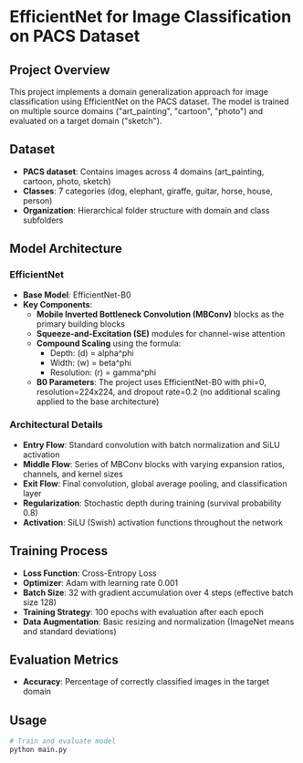 # EfficientNet for Image Classification on PACS Dataset

## Project Overview
This project implements a domain generalization approach for image classification using EfficientNet on the PACS dataset. The model is trained on multiple source domains ("art_painting", "cartoon", "photo") and evaluated on a target domain ("sketch").

## Dataset
- **PACS dataset**: Contains images across 4 domains (art_painting, cartoon, photo, sketch)
- **Classes**: 7 categories (dog, elephant, giraffe, guitar, horse, house, person)
- **Organization**: Hierarchical folder structure with domain and class subfolders

## Model Architecture

### EfficientNet
- **Base Model**: EfficientNet-B0
- **Key Components**:
  - **Mobile Inverted Bottleneck Convolution (MBConv)** blocks as the primary building blocks
  - **Squeeze-and-Excitation (SE)** modules for channel-wise attention
  - **Compound Scaling** using the formula:
    - Depth: (d) = alpha^phi
    - Width: (w) = beta^phi
    - Resolution: (r) = gamma^phi
  - **B0 Parameters**: The project uses EfficientNet-B0 with phi=0, resolution=224x224, and dropout rate=0.2 (no additional scaling applied to the base architecture)

### Architectural Details
- **Entry Flow**: Standard convolution with batch normalization and SiLU activation
- **Middle Flow**: Series of MBConv blocks with varying expansion ratios, channels, and kernel sizes
- **Exit Flow**: Final convolution, global average pooling, and classification layer
- **Regularization**: Stochastic depth during training (survival probability 0.8)
- **Activation**: SiLU (Swish) activation functions throughout the network

## Training Process
- **Loss Function**: Cross-Entropy Loss
- **Optimizer**: Adam with learning rate 0.001
- **Batch Size**: 32 with gradient accumulation over 4 steps (effective batch size 128)
- **Training Strategy**: 100 epochs with evaluation after each epoch
- **Data Augmentation**: Basic resizing and normalization (ImageNet means and standard deviations)

## Evaluation Metrics
- **Accuracy**: Percentage of correctly classified images in the target domain

## Usage
```python
# Train and evaluate model
python main.py
